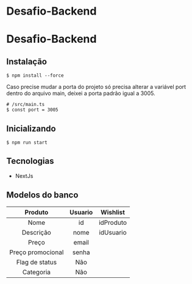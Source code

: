 # Desafio-Backend

# Desafio-Backend

## Instalação


    $ npm install --force


Caso precise mudar a porta do projeto só precisa alterar a variável port dentro do arquivo main, deixei a porta padrão igual a 3005.

    # /src/main.ts
    $ const port = 3005 

## Inicializando

    $ npm run start

## Tecnologias

- NextJs

## Modelos do banco

|       Produto     |    Usuario   |    Wishlist   |
| :---------------: | :----------: |  :----------: |
|       Nome        |     id       |   idProduto   |
|     Descrição     |     nome     |   idUsuario   |
|       Preço       |     email    |               |
| Preço promocional |     senha    |               |
|  Flag de status   |     Não      |               |
|     Categoria     |     Não      |               |